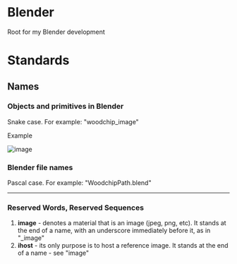 # Blender
Root for my Blender development

# Standards

## Names

### Objects and primitives in Blender

Snake case. For example: "woodchip_image"



Example

![image](https://user-images.githubusercontent.com/11707983/193340860-c8036614-8631-45ba-9a9b-378eb1f3ada9.png)

### Blender file names

Pascal case. For example: "WoodchipPath.blend"

<hr/>

### Reserved Words, Reserved Sequences



1. **image** - denotes a material that is an image (jpeg, png, etc). It stands at the end of a name, with an underscore immediately before it, as in "_image"  
1. **ihost** - its only purpose is to host a reference image. It stands at the end of a name - see "image"  
